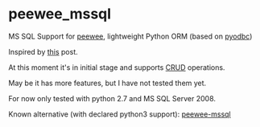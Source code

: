 peewee_mssql
============

MS SQL Support for [peewee](https://github.com/coleifer/peewee), lightweight Python ORM (based on [pyodbc](https://code.google.com/p/pyodbc/))

Inspired by [this](https://github.com/coleifer/peewee/issues/122) post.

At this moment it's in initial stage and supports [CRUD](https://en.wikipedia.org/wiki/Create,_read,_update_and_delete) operations. 

May be it has more features, but I have not tested them yet.

For now only tested with python 2.7 and MS SQL Server 2008.

Known alternative (with declared python3 support): [peewee-mssql](https://pypi.python.org/pypi/peewee-mssql)
